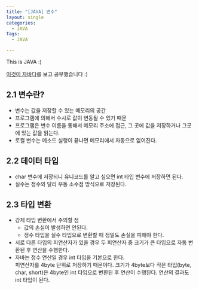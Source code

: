 ```yaml
---
title: "[JAVA] 변수"
layout: single
categories:
  - JAVA
Tags:
  - JAVA

---
```

This is JAVA :)  

[이것이 자바다](https://www.aladin.co.kr/shop/wproduct.aspx?ItemId=50563128)를 보고 공부했습니다 :)

## 2.1 변수란?  
* 변수는 값을 저장할 수 있는 메모리의 공간  
* 프로그램에 의해서 수시로 값이 변동될 수 있기 때문    
* 프로그램은 변수 이름을 통해서 메모리 주소에 접근, 그 곳에 값을 저장하거나 그곳에 있는 값을 읽는다.  
* 로컬 변수는 메소드 실행이 끝나면 메모리에서 자동으로 없어진다.  

## 2.2 데이터 타입  
- char  변수에 저장되니 유니코드를 알고 싶으면 int 타입 변수에 저장하면 된다.  
- 실수는 정수와 달리 부동 소수점 방식으로 저장된다.  

## 2.3 타입 변환  
- 강제 타입 변환에서 주의할 점  
  - 값의 손실이 발생하면 안된다.  
  - 정수 타입을 실수 타입으로 변환할 때 정밀도 손실을 피해야 한다.  
- 서로 다른 타입의 피연산자가 있을 경우 두 피연산자 중 크기가 큰 타입으로 자동 변환된 후 연산을 수행한다.  
- 자바는 정수 연산일 경우 int 타입을 기본으로 한다.  
  피연산자를 4byte 단위로 저장하기 때문이다.  크기가 4byte보다 작은 타입(byte, char, short)은 4byte인 int 타입으로 변환된 후 연산이 수행된다. 연산의 결과도 int 타입이 된다.  


  



